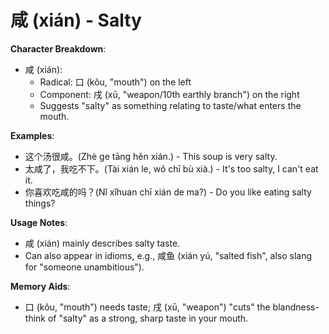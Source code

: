 # **咸 (xián) - Salty**

**Character Breakdown**:  
- 咸 (xián):
  - Radical: 口 (kǒu, "mouth") on the left
  - Component: 戌 (xū, "weapon/10th earthly branch") on the right
  - Suggests "salty" as something relating to taste/what enters the mouth.

**Examples**:  
- 这个汤很咸。(Zhè ge tāng hěn xián.) - This soup is very salty.  
- 太咸了，我吃不下。(Tài xián le, wǒ chī bù xià.) - It's too salty, I can't eat it.  
- 你喜欢吃咸的吗？(Nǐ xǐhuan chī xián de ma?) - Do you like eating salty things?

**Usage Notes**:  
- 咸 (xián) mainly describes salty taste.  
- Can also appear in idioms, e.g., 咸鱼 (xián yú, "salted fish", also slang for "someone unambitious").

**Memory Aids**:  
- 口 (kǒu, "mouth") needs taste; 戌 (xū, "weapon") "cuts" the blandness-think of "salty" as a strong, sharp taste in your mouth.